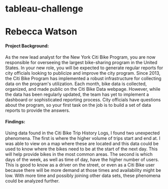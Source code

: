# tableau-challenge
# Rebecca Watson

#### Project Background:
As the new lead analyst for the New York Citi Bike Program, you are now responsible for overseeing the largest bike-sharing program in the United States. In your new role, you will be expected to generate regular reports for city officials looking to publicize and improve the city program.
Since 2013, the Citi Bike Program has implemented a robust infrastructure for collecting data on the program's utilization. Each month, bike data is collected, organized, and made public on the Citi Bike Data webpage.
However, while the data has been regularly updated, the team has yet to implement a dashboard or sophisticated reporting process. City officials have questions about the program, so your first task on the job is to build a set of data reports to provide the answers.

#### Findings:
Using data found in the Citi Bike Trip History Logs, I found two unexpected phenomena. The first is where the higher volume of trips start and end at. I was able to view on a map where these are located and this data could be used to know where the bikes need to be at the start of the next day. This will help provide bikes in the most common areas. The second is which days of the week, as well as time of day, have the higher number of users. This is good to know as a driver on the street, or even as a Citi Bike user because there will be more demand at those times and availability might be low. With more time and possibly joining other data sets, these phenomena could be analyzed further. 
